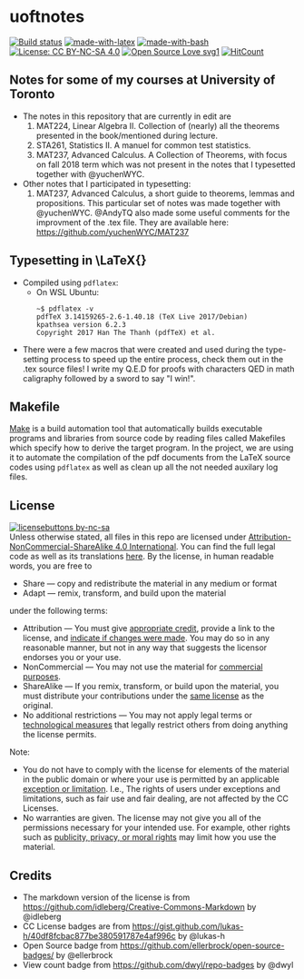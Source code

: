 # uoftnotes 
[![Build status](https://ci.appveyor.com/api/projects/status/pjxh5g91jpbh7t84?svg=true)](https://github.com/tingfengx/uoftnotes)
[![made-with-latex](https://img.shields.io/badge/Made%20with-LaTeX-1f425f.svg)](https://www.latex-project.org/)
[![made-with-bash](https://img.shields.io/badge/Made%20with-Bash-1f425f.svg)](https://www.gnu.org/software/bash/)
[![License: CC BY-NC-SA 4.0](https://img.shields.io/badge/License-CC%20BY--NC--SA%204.0-lightgrey.svg)](https://creativecommons.org/licenses/by-nc-sa/4.0/)
[![Open Source Love svg1](https://badges.frapsoft.com/os/v1/open-source.svg?v=103)](https://github.com/ellerbrock/open-source-badges/)
[![HitCount](http://hits.dwyl.io/tingfengx/uoftnotes.svg)](http://hits.dwyl.io/tingfengx/uoftnotes)



## Notes for some of my courses at University of Toronto 
* The notes in this repository that are currently in edit are
   1. MAT224, Linear Algebra II. Collection of (nearly) all the theorems presented in the book/mentioned during lecture. 
   2. STA261, Statistics II. A manuel for common test statistics.
   3. MAT237, Advanced Calculus. A Collection of Theorems, with focus on fall 2018 term which was not present in the notes that I typesetted together with @yuchenWYC.
* Other notes that I participated in typesetting:
   1. MAT237, Advanced Calculus, a short guide to theorems, lemmas and propositions. This particular set of notes was made together with @yuchenWYC. @AndyTQ also made some useful comments for the improvment of the .tex file. They are available here:  https://github.com/yuchenWYC/MAT237
   

## Typesetting in \LaTeX{}
- Compiled using ```pdflatex```:
   - On WSL Ubuntu:
      ``````
      ~$ pdflatex -v
      pdfTeX 3.14159265-2.6-1.40.18 (TeX Live 2017/Debian)
      kpathsea version 6.2.3
      Copyright 2017 Han The Thanh (pdfTeX) et al.
      ``````
- There were a few macros that were created and used during the type-setting process to speed up the entire process, check them out in the .tex source files! I write my Q.E.D for proofs with characters QED in math caligraphy followed by a sword to say "I win!".

## Makefile
 [Make](https://www.gnu.org/software/make/) is a build automation tool that automatically builds executable programs and libraries from source code by reading files called Makefiles which specify how to derive the target program. In the project, we are using it to automate the compilation of the pdf documents from the LaTeX source codes using ```pdflatex``` as well as clean up all the not needed auxilary log files. 

## License 
[![licensebuttons by-nc-sa](https://licensebuttons.net/l/by-nc-sa/3.0/88x31.png)](https://creativecommons.org/licenses/by-nc-sa/4.0)    
Unless otherwise stated, all files in this repo are licensed under [Attribution-NonCommercial-ShareAlike 4.0 International](https://creativecommons.org/licenses/by-nc-sa/4.0/). You can find the full legal code as well as its translations [here](https://creativecommons.org/licenses/by-nc-sa/4.0/legalcode). By the license, in human readable words, you are free to
- Share — copy and redistribute the material in any medium or format
- Adapt — remix, transform, and build upon the material

under the following terms:

- Attribution — You must give [appropriate credit](https://wiki.creativecommons.org/wiki/License_Versions#Detailed_attribution_comparison_chart), provide a link to the license, and [indicate if changes were made](https://wiki.creativecommons.org/wiki/License_Versions#Modifications_and_adaptations_must_be_marked_as_such). You may do so in any reasonable manner, but not in any way that suggests the licensor endorses you or your use.
- NonCommercial — You may not use the material for [commercial purposes](https://creativecommons.org/faq/#Does_my_use_violate_the_NonCommercial_clause_of_the_licenses.3F).
- ShareAlike — If you remix, transform, or build upon the material, you must distribute your contributions under the [same license](https://creativecommons.org/share-your-work/licensing-considerations/compatible-licenses) as the original.
- No additional restrictions — You may not apply legal terms or [technological measures](https://wiki.creativecommons.org/wiki/License_Versions#Application_of_effective_technological_measures_by_users_of_CC-licensed_works_prohibited) that legally restrict others from doing anything the license permits.

Note:

- You do not have to comply with the license for elements of the material in the public domain or where your use is permitted by an applicable [exception or limitation](https://creativecommons.org/faq/#Do_Creative_Commons_licenses_affect_exceptions_and_limitations_to_copyright.2C_such_as_fair_dealing_and_fair_use.3F). I.e., The rights of users under exceptions and limitations, such as fair use and fair dealing, are not affected by the CC Licenses.
- No warranties are given. The license may not give you all of the permissions necessary for your intended use. For example, other rights such as [publicity, privacy, or moral rights](https://wiki.creativecommons.org/wiki/Considerations_for_licensors_and_licensees) may limit how you use the material.

## Credits 
- The markdown version of the license is from https://github.com/idleberg/Creative-Commons-Markdown by @idleberg
- CC License badges are from https://gist.github.com/lukas-h/40df8fcbac877be380591787e4af996c by @lukas-h
- Open Source badge from https://github.com/ellerbrock/open-source-badges/ by @ellerbrock
- View count badge from https://github.com/dwyl/repo-badges by @dwyl
